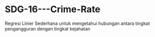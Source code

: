 # SDG-16---Crime-Rate
Regresi Linier Sederhana untuk mengetahui hubungan antara tingkat pengangguran dengan tingkat kejahatan
